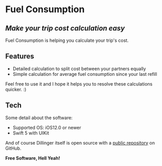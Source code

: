 # Fuel Consumption
## _Make your trip cost calculation easy_

Fuel Consumption is helping you calculate your trip's cost.

## Features

- Detailed calculation to split cost between your partners equally
- Simple calculation for average fuel consumption since your last refill

Feel free to use it and I hope it helps you to resolve these calculations quicker. :)

## Tech

Some detail about the software:

- Supported OS: iOS12.0 or newer
- Swift 5 with UIKit

And of course Dillinger itself is open source with a [public repository][github]
 on GitHub.

**Free Software, Hell Yeah!**

    
   [github]: <https://github.com/vaszabi/fuelconsumption>

